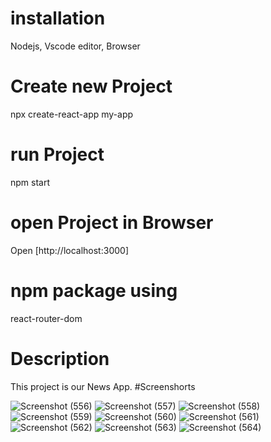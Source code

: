 # installation
Nodejs, Vscode editor, Browser
# Create new Project
npx create-react-app my-app
# run Project
npm start
# open Project in Browser
Open [http://localhost:3000]
# npm package using
react-router-dom
# Description 
This project is our News App.
#Screenshorts

![Screenshot (556)](https://user-images.githubusercontent.com/93989396/219716340-8fb6017a-ec07-4d2d-a1e3-2b00bb40c3e9.png)
![Screenshot (557)](https://user-images.githubusercontent.com/93989396/219716379-52b81182-e5dc-4e28-9e38-9eefbaca4585.png)
![Screenshot (558)](https://user-images.githubusercontent.com/93989396/219716421-6a83ec33-6c0e-4a31-91ed-bf0e582bfe20.png)
![Screenshot (559)](https://user-images.githubusercontent.com/93989396/219716431-88cc9501-4e06-4a7c-a0a8-0f00403a0b2b.png)
![Screenshot (560)](https://user-images.githubusercontent.com/93989396/219716436-d6745228-a789-4988-881e-ac8db2454d65.png)
![Screenshot (561)](https://user-images.githubusercontent.com/93989396/219716447-13f95933-b5e8-4acb-94b5-c72ab108d3b4.png)
![Screenshot (562)](https://user-images.githubusercontent.com/93989396/219716461-1ec8e966-4617-4598-b69b-2a9c1f2cd94d.png)
![Screenshot (563)](https://user-images.githubusercontent.com/93989396/219716469-f37b28b2-de65-43c8-9bd2-64cc6cad20e6.png)
![Screenshot (564)](https://user-images.githubusercontent.com/93989396/219716475-6e390faa-6214-4e40-aab9-43ccf0169e01.png)
